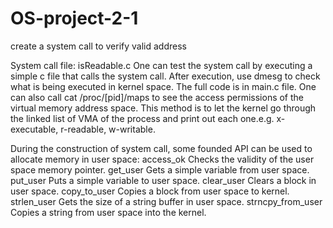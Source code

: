 # OS-project-2-1
create a system call to verify valid address

System call file: isReadable.c
One can test the system call by executing a simple c file that calls the system call.
After execution, use dmesg to check what is being executed in kernel space.
The full code is in main.c file.
One can also call cat /proc/[pid]/maps to see the access permissions of the virtual memory address space. This method is to let the kernel go through the linked list of VMA of the process and print out each one.e.g. x-executable, r-readable, w-writable.

During the construction of system call, some founded API can be used to allocate memory in user space:
  access_ok		        Checks the validity of the user space memory pointer.
  get_user		        Gets a simple variable from user space.
  put_user		        Puts a simple variable to user space.
  clear_user		      Clears a block in user space.
  copy_to_user	      Copies a block from user space to kernel.
  strlen_user		      Gets the size of a string buffer in user space.
  strncpy_from_user	  Copies a string from user space into the kernel.
